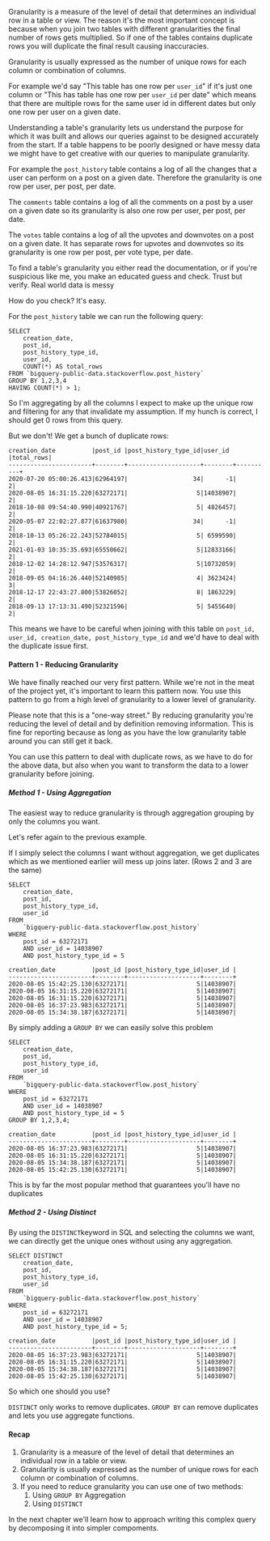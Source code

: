 Granularity is a measure of the level of detail that determines an individual row in a table or view. The reason it's the most important concept is because when you join two tables with different granularities the final number of rows gets multiplied. So if one of the tables contains duplicate rows you will duplicate the final result causing inaccuracies.

Granularity is usually expressed as the number of unique rows for each column or combination of columns. 

For example we'd say "This table has one row per `user_id`" if it's just one column or "This has table has one row per `user_id` per date" which means that there are multiple rows for the same user id in different dates but only one row per user on a given date.

Understanding a table's granularity lets us understand the purpose for which it was built and allows our queries against to be designed accurately from the start. If a table happens to be poorly designed or have messy data we might have to get creative with our queries to manipulate granularity.

For example the `post_history` table contains a log of all the changes that a user can perform on a post on a given date. Therefore the granularity is one row per user, per post, per date.

The `comments` table contains a log of all the comments on a post by a user on a given date so its granularity is also one row per user, per post, per date.

The `votes` table contains a log of all the upvotes and downvotes on a post on a given date. It has separate rows for upvotes and downvotes so its granularity is one row per post, per vote type, per date.

To find a table's granularity you either read the documentation, or if you're suspicious like me, you make an educated guess and check. Trust but verify. Real world data is messy

How do you check? It's easy.

For the `post_history` table we can run the following query:
```
SELECT 
	creation_date,
	post_id,
	post_history_type_id,
	user_id,
	COUNT(*) AS total_rows
FROM `bigquery-public-data.stackoverflow.post_history`
GROUP BY 1,2,3,4
HAVING COUNT(*) > 1;
```
So I'm aggregating by all the columns I expect to make up the unique row and filtering for any that invalidate my assumption. If my hunch is correct, I should get 0 rows from this query.

But we don't! We get a bunch of duplicate rows:
```
creation_date          |post_id |post_history_type_id|user_id |total_rows|
-----------------------+--------+--------------------+--------+----------+
2020-07-20 05:00:26.413|62964197|                  34|      -1|         2|
2020-08-05 16:31:15.220|63272171|                   5|14038907|         2|
2018-10-08 09:54:40.990|40921767|                   5| 4826457|         2|
2020-05-07 22:02:27.877|61637980|                  34|      -1|         2|
2018-10-13 05:26:22.243|52784015|                   5| 6599590|         2|
2021-01-03 10:35:35.693|65550662|                   5|12833166|         2|
2018-12-02 14:28:12.947|53576317|                   5|10732059|         2|
2018-09-05 04:16:26.440|52140985|                   4| 3623424|         3|
2018-12-17 22:43:27.800|53826052|                   8| 1863229|         2|
2018-09-13 17:13:31.490|52321596|                   5| 5455640|         2|
```

This means we have to be careful when joining with this table on `post_id, user_id, creation_date, post_history_type_id` and we'd have to deal with the duplicate issue first.

#### Pattern 1 - Reducing Granularity
We have finally reached our very first pattern. While we're not in the meat of the project yet, it's important to learn this pattern now. You use this pattern to go from a high level of granularity to a lower level of granularity. 

Please note that this is a "one-way street." By reducing granularity you're reducing the level of detail and by definition removing information. This is fine for reporting because as long as you have the low granularity table around you can still get it back.

You can use this pattern to deal with duplicate rows, as we have to do for the above data, but also when you want to transform the data to a lower granularity before joining.

##### Method 1 - Using Aggregation
The easiest way to reduce granularity is through aggregation grouping by only the columns you want. 

Let's refer again to the previous example. 

If I simply select the columns I want without aggregation, we get duplicates which as we mentioned earlier will mess up joins later. (Rows 2 and 3 are the same)
```
SELECT 
	creation_date,
	post_id,
	post_history_type_id,
	user_id
FROM 
	`bigquery-public-data.stackoverflow.post_history`
WHERE 
	post_id = 63272171 
	AND user_id = 14038907
	AND post_history_type_id = 5

creation_date          |post_id |post_history_type_id|user_id |
-----------------------+--------+--------------------+--------+
2020-08-05 15:42:25.130|63272171|                   5|14038907|
2020-08-05 16:31:15.220|63272171|                   5|14038907|
2020-08-05 16:31:15.220|63272171|                   5|14038907|
2020-08-05 16:37:23.983|63272171|                   5|14038907|
2020-08-05 15:34:38.187|63272171|                   5|14038907|
```

By simply adding a `GROUP BY` we can easily solve this problem
```
SELECT 
	creation_date,
	post_id,
	post_history_type_id,
	user_id
FROM 
	`bigquery-public-data.stackoverflow.post_history`
WHERE 
	post_id = 63272171 
	AND user_id = 14038907
	AND post_history_type_id = 5
GROUP BY 1,2,3,4;

creation_date          |post_id |post_history_type_id|user_id |
-----------------------+--------+--------------------+--------+
2020-08-05 16:37:23.983|63272171|                   5|14038907|
2020-08-05 16:31:15.220|63272171|                   5|14038907|
2020-08-05 15:34:38.187|63272171|                   5|14038907|
2020-08-05 15:42:25.130|63272171|                   5|14038907|
```

This is by far the most popular method that guarantees you'll have no duplicates

##### Method 2 - Using Distinct
By using the `DISTINCT`keyword in SQL and selecting the columns we want, we can directly get the unique ones without using any aggregation.

```
SELECT DISTINCT
	creation_date,
	post_id,
	post_history_type_id,
	user_id
FROM 
	`bigquery-public-data.stackoverflow.post_history`
WHERE 
	post_id = 63272171 
	AND user_id = 14038907
	AND post_history_type_id = 5;

creation_date          |post_id |post_history_type_id|user_id |
-----------------------+--------+--------------------+--------+
2020-08-05 16:37:23.983|63272171|                   5|14038907|
2020-08-05 16:31:15.220|63272171|                   5|14038907|
2020-08-05 15:34:38.187|63272171|                   5|14038907|
2020-08-05 15:42:25.130|63272171|                   5|14038907|
```

So which one should you use?

 `DISTINCT` only works to remove duplicates.
 `GROUP BY` can remove duplicates and lets you use aggregate functions.

#### Recap
1. Granularity is a measure of the level of detail that determines an individual row in a table or view.
2. Granularity is usually expressed as the number of unique rows for each column or combination of columns. 
3. If you need to reduce granularity you can use one of two methods:
	1. Using `GROUP BY` Aggregation
	2. Using `DISTINCT`

In the next chapter we'll learn how to approach writing this complex query by decomposing it into simpler compoments.